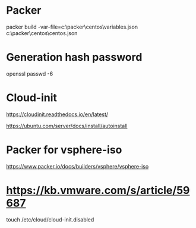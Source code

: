 # Packer

packer build -var-file=c:\packer\centos\variables.json c:\packer\centos\centos.json

# Generation hash password

 openssl passwd -6
 
# Cloud-init

 https://cloudinit.readthedocs.io/en/latest/
 
 https://ubuntu.com/server/docs/install/autoinstall
 
# Packer for vsphere-iso

 https://www.packer.io/docs/builders/vsphere/vsphere-iso
 
 # https://kb.vmware.com/s/article/59687
touch /etc/cloud/cloud-init.disabled
